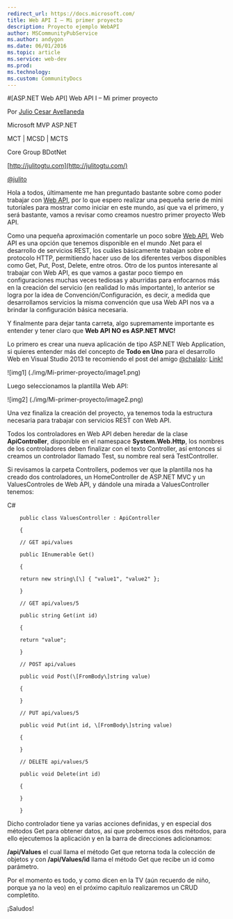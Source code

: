 ```yaml
---
redirect_url: https://docs.microsoft.com/
title: Web API I – Mi primer proyecto
description: Proyecto ejemplo WebAPI
author: MSCommunityPubService
ms.author: andygon
ms.date: 06/01/2016
ms.topic: article
ms.service: web-dev
ms.prod: 
ms.technology:
ms.custom: CommunityDocs
---
```


#[ASP.NET Web API] Web API I – Mi primer proyecto

Por [Julio Cesar Avellaneda](http://mvp.microsoft.com/en-us/MVP/Julio%20Cesar%20Avellaneda-4038198)

Microsoft MVP ASP.NET

MCT | MCSD | MCTS

Core Group BDotNet

[http://julitogtu.com](http://julitogtu.com/)

[@julito](https://twitter.com/julitogtu)

Hola a todos, últimamente me han preguntado bastante sobre como poder
trabajar con [Web API](http://www.asp.net/web-api), por lo que espero
realizar una pequeña serie de mini tutoriales para mostrar como iniciar
en este mundo, así que va el primero, y será bastante, vamos a revisar
como creamos nuestro primer proyecto Web API.

Como una pequeña aproximación comentarle un poco sobre [Web
API](http://www.asp.net/web-api), Web API es una opción que tenemos
disponible en el mundo .Net para el desarrollo de servicios REST, los
cuáles básicamente trabajan sobre el protocolo HTTP, permitiendo hacer
uso de los diferentes verbos disponibles como Get, Put, Post, Delete,
entre otros. Otro de los puntos interesante al trabajar con Web API, es
que vamos a gastar poco tiempo en configuraciones muchas veces tediosas
y aburridas para enfocarnos más en la creación del servicio (en realidad
lo más importante), lo anterior se logra por la idea de
Convención/Configuración, es decir, a medida que desarrollamos servicios
la misma convención que usa Web API nos va a brindar la configuración
básica necesaria.

Y finalmente para dejar tanta carreta, algo supremamente importante es
entender y tener claro que **Web API NO es ASP.NET MVC!**

Lo primero es crear una nueva aplicación de tipo ASP.NET Web
Application, si quieres entender más del concepto de **Todo en Uno**
para el desarrollo Web en Visual Studio 2013 te recomiendo el post del
amigo [@chalalo](https://twitter.com/chalalo):
[Link!](http://geeks.ms/blogs/gperez/archive/2013/07/01/nuevo-y-mejorado-el-concepto-un-solo-asp-net.aspx)

![img1] (./img/Mi-primer-proyecto/image1.png)

Luego seleccionamos la plantilla Web API:

![img2] (./img/Mi-primer-proyecto/image2.png)

Una vez finaliza la creación del proyecto, ya tenemos toda la estructura
necesaria para trabajar con servicios REST con Web API.

Todos los controladores en Web API deben heredar de la clase
**ApiController**, disponible en el namespace **System.Web.Http**, los
nombres de los controladores deben finalizar con el texto Controller,
así entonces si creamos un controlador llamado Test, su nombre real será
TestController.

Si revisamos la carpeta Controllers, podemos ver que la plantilla nos ha
creado dos controladores, un HomeController de ASP.NET MVC y un
ValuesControles de Web API, y dándole una mirada a ValuesController
tenemos:

C\#


```
    public class ValuesController : ApiController

    {

    // GET api/values

    public IEnumerable Get()

    {

    return new string\[\] { "value1", "value2" };

    }

    // GET api/values/5

    public string Get(int id)

    {

    return "value";

    }

    // POST api/values

    public void Post(\[FromBody\]string value)

    {

    }

    // PUT api/values/5

    public void Put(int id, \[FromBody\]string value)

    {

    }

    // DELETE api/values/5

    public void Delete(int id)

    {

    }

    }
```

Dicho controlador tiene ya varias acciones definidas, y en especial dos
métodos Get para obtener datos, así que probemos esos dos métodos, para
ello ejecutemos la aplicación y en la barra de direcciones adicionamos:

**/api/Values** el cual llama el método Get que retorna toda la
colección de objetos y con **/api/Values/id** llama el método Get que
recibe un id como parámetro.

Por el momento es todo, y como dicen en la TV (aún recuerdo de niño,
porque ya no la veo) en el próximo capítulo realizaremos un CRUD
completito.

¡Saludos!





